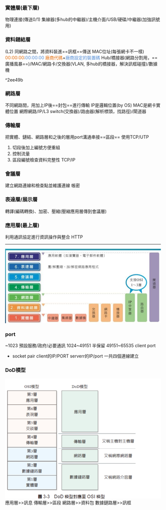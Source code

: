 ### 實體層(最下層)
物理連接(傳送0/1)
集線器(多hub的中繼器)/主機介面/USB/硬碟/中繼器(加強訊號用)

### 資料鏈結層
(L2)
同網路之間，將資料裝進==訊框==傳送
MAC位址(每張網卡不一樣)
<font color="#e36c09">00:00:00</font>:<font color="#548dd4">00:00:00</font>
<font color="#e36c09">廠商代碼</font>+<font color="#548dd4">廠商設定的裝置碼</font>
Hub/橋接器(網路分割用，==廣播風暴==)/MAC/網路卡/交換器(VLAN, 多hub的橋接器，解決訊框碰撞)/數據機

^2ee49b

### 網路層
不同網路間，用加上IP後==封包==進行傳輸
IP是邏輯位置(by OS)
MAC是網卡實體位置
網際網路/IP/L3 switch(交換器)/路由器(解析標頭，找路徑)/閘道器

### 傳輸層
把實體、鏈結、網路層和之後的層用port溝通串接==區段==
使用TCP/UTP
1. 切段後加上編號方便重組
2. 控制流量
3. 區段編號檢查資料完整性
TCP/IP
### 會議層
建立網路連線和檢查點並維護連線
帳密
### 表達層/展示層
轉譯(編碼轉換)、加密、壓縮(壓縮應用層傳到會議層)
### 應用層(最上層)
利用通訊協定進行資訊操作與整合
HTTP

---


![image.png](https://raw.githubusercontent.com/Ash0645/image_remote/main/202311021431999.png)

### port
~1023 預設服務/政府/必要通訊
1024~49151 半保留
49151~65535 client port

- socket pair
	client的IP/PORT
	serverr的IP/port
	一共四個連線建立

### DoD模型
![image.png](https://raw.githubusercontent.com/Ash0645/image_remote/main/202311041521769.png)
應用層>>訊息
傳輸層>>區段
網路層>>資料包
數據鏈路層>>訊框

